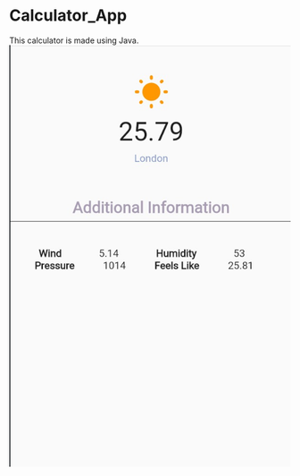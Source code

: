 # Calculator_App
This calculator is made using Java. 
![](https://github.com/Astha369/Calculator_App/blob/main/WhatsApp%20Image%202022-07-20%20at%206.26.24%20PM.jpeg)
